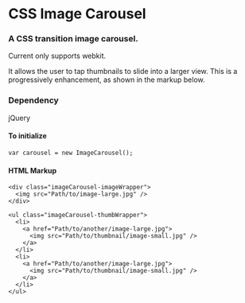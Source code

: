 
CSS Image Carousel
=========

### A CSS transition image carousel.
Current only supports webkit.

It allows the user to tap thumbnails to slide into a larger view. This is a progressively enhancement, as shown in the markup below.

### Dependency
jQuery

#### To initialize
```
var carousel = new ImageCarousel();
```

#### HTML Markup
```
<div class="imageCarousel-imageWrapper">
  <img src="Path/to/image-large.jpg" />
</div>

<ul class="imageCarousel-thumbWrapper">
  <li>
    <a href="Path/to/another/image-large.jpg">
      <img src="Path/to/thumbnail/image-small.jpg" />
    </a>
  </li>
  <li>
    <a href="Path/to/another/image-large.jpg">
      <img src="Path/to/thumbnail/image-small.jpg" />
    </a>
  </li>
</ul>
```
